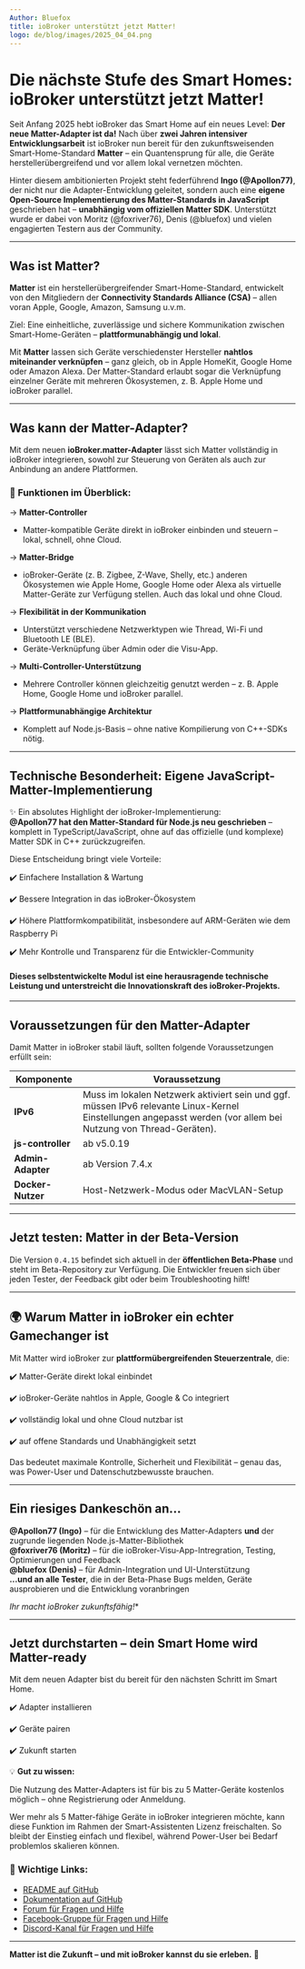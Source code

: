 ```yaml
---
Author: Bluefox
title: ioBroker unterstützt jetzt Matter!
logo: de/blog/images/2025_04_04.png
---
```

# Die nächste Stufe des Smart Homes: ioBroker unterstützt jetzt Matter!

Seit Anfang 2025 hebt ioBroker das Smart Home auf ein neues Level: 
**Der neue Matter-Adapter ist da!** Nach über **zwei Jahren intensiver Entwicklungsarbeit** ist ioBroker nun bereit 
für den zukunftsweisenden Smart-Home-Standard **Matter** – ein Quantensprung für alle, die Geräte herstellerübergreifend und vor allem lokal vernetzen möchten.

Hinter diesem ambitionierten Projekt steht federführend **Ingo (@Apollon77)**, der nicht nur die Adapter-Entwicklung geleitet, 
sondern auch eine **eigene Open-Source Implementierung des Matter-Standards in JavaScript** geschrieben hat – 
**unabhängig vom offiziellen Matter SDK**. 
Unterstützt wurde er dabei von Moritz (@foxriver76), Denis (@bluefox) und vielen engagierten Testern aus der Community.

---

## Was ist Matter?

**Matter** ist ein herstellerübergreifender Smart-Home-Standard, entwickelt von den Mitgliedern der **Connectivity Standards Alliance (CSA)** – 
allen voran Apple, Google, Amazon, Samsung u.v.m.  

Ziel: Eine einheitliche, zuverlässige und sichere Kommunikation zwischen Smart-Home-Geräten – **plattformunabhängig und lokal**.

Mit **Matter** lassen sich Geräte verschiedenster Hersteller **nahtlos miteinander verknüpfen** – 
ganz gleich, ob in Apple HomeKit, Google Home oder Amazon Alexa. Der Matter-Standard erlaubt sogar die Verknüpfung einzelner Geräte mit 
mehreren Ökosystemen, z. B. Apple Home und ioBroker parallel.

---

##  Was kann der Matter-Adapter?

Mit dem neuen **ioBroker.matter-Adapter** lässt sich Matter vollständig in ioBroker integrieren, 
sowohl zur Steuerung von Geräten als auch zur Anbindung an andere Plattformen.

### 🔧 Funktionen im Überblick:

→ **Matter-Controller**  
 - Matter-kompatible Geräte direkt in ioBroker einbinden und steuern – lokal, schnell, ohne Cloud.

→ **Matter-Bridge**  
- ioBroker-Geräte (z. B. Zigbee, Z-Wave, Shelly, etc.) anderen Ökosystemen wie Apple Home, Google Home oder Alexa
als virtuelle Matter-Geräte zur Verfügung stellen. Auch das lokal und ohne Cloud.

→ **Flexibilität in der Kommunikation**  
- Unterstützt verschiedene Netzwerktypen wie Thread, Wi-Fi und Bluetooth LE (BLE).  
- Geräte-Verknüpfung über Admin oder die Visu-App.

→ **Multi-Controller-Unterstützung**  
- Mehrere Controller können gleichzeitig genutzt werden – z. B. Apple Home, Google Home und ioBroker parallel.

→ **Plattformunabhängige Architektur**  
-  Komplett auf Node.js-Basis – ohne native Kompilierung von C++-SDKs nötig.

---

## Technische Besonderheit: Eigene JavaScript-Matter-Implementierung

✨ Ein absolutes Highlight der ioBroker-Implementierung:  
**@Apollon77 hat den Matter-Standard für Node.js neu geschrieben** – komplett in TypeScript/JavaScript, 
ohne auf das offizielle (und komplexe) Matter SDK in C++ zurückzugreifen.  

Diese Entscheidung bringt viele Vorteile:

✔️ Einfachere Installation & Wartung

✔️ Bessere Integration in das ioBroker-Ökosystem

✔️ Höhere Plattformkompatibilität, insbesondere auf ARM-Geräten wie dem Raspberry Pi

✔️ Mehr Kontrolle und Transparenz für die Entwickler-Community

#### Dieses selbstentwickelte Modul ist eine herausragende technische Leistung und unterstreicht die Innovationskraft des ioBroker-Projekts.

---

## Voraussetzungen für den Matter-Adapter

Damit Matter in ioBroker stabil läuft, sollten folgende Voraussetzungen erfüllt sein:

| Komponente               | Voraussetzung                                                                                                                                                  |
|--------------------------|----------------------------------------------------------------------------------------------------------------------------------------------------------------|
| **IPv6**                 | Muss im lokalen Netzwerk aktiviert sein und ggf. müssen IPv6 relevante Linux-Kernel Einstellungen angepasst werden (vor allem bei Nutzung von Thread-Geräten). |
| **js-controller**        | ab v5.0.19                                                                                                                                                     |
| **Admin-Adapter**        | ab Version 7.4.x                                                                                                                                               |
| **Docker-Nutzer**        | Host-Netzwerk-Modus oder MacVLAN-Setup                                                                                                                         |

---

## Jetzt testen: Matter in der Beta-Version

Die Version `0.4.15` befindet sich aktuell in der **öffentlichen Beta-Phase** und steht im Beta-Repository zur Verfügung. 
Die Entwickler freuen sich über jeden Tester, der Feedback gibt oder beim Troubleshooting hilft!

---

## 🌍 Warum Matter in ioBroker ein echter Gamechanger ist

Mit Matter wird ioBroker zur **plattformübergreifenden Steuerzentrale**, die:

✔️ Matter-Geräte direkt lokal einbindet 

✔️ ioBroker-Geräte nahtlos in Apple, Google & Co integriert 

✔️ vollständig lokal und ohne Cloud nutzbar ist  

✔️ auf offene Standards und Unabhängigkeit setzt

Das bedeutet maximale Kontrolle, Sicherheit und Flexibilität – genau das, was Power-User und Datenschutzbewusste brauchen.

---

## Ein riesiges Dankeschön an…

 **@Apollon77 (Ingo)** – für die Entwicklung des Matter-Adapters **und** der zugrunde liegenden Node.js-Matter-Bibliothek  
 **@foxriver76 (Moritz)** – für die ioBroker-Visu-App-Intregration, Testing, Optimierungen und Feedback  
 **@bluefox (Denis)** – für Admin-Integration und UI-Unterstützung  
 **…und an alle Tester**, die in der Beta-Phase Bugs melden, Geräte ausprobieren und die Entwicklung voranbringen

 *Ihr macht ioBroker zukunftsfähig!**

---

## Jetzt durchstarten – dein Smart Home wird Matter-ready

Mit dem neuen Adapter bist du bereit für den nächsten Schritt im Smart Home.  

✔️ Adapter installieren  

✔️ Geräte pairen 

✔️ Zukunft starten

💡 **Gut zu wissen:**

Die Nutzung des Matter-Adapters ist für bis zu 5 Matter-Geräte kostenlos möglich – ohne Registrierung oder Anmeldung. 

Wer mehr als 5 Matter-fähige Geräte in ioBroker integrieren möchte, 
kann diese Funktion im Rahmen der Smart-Assistenten Lizenz freischalten. 
So bleibt der Einstieg einfach und flexibel, während Power-User bei Bedarf problemlos skalieren können.



### 📄 Wichtige Links:

- [README auf GitHub](https://github.com/ioBroker/ioBroker.matter)  
- [Dokumentation auf GitHub](https://github.com/ioBroker/ioBroker.matter/wiki)  
- [Forum für Fragen und Hilfe](https://forum.iobroker.net/topic/79498/matter-beta-allgemeine-fragen-und-diskussionen)
- [Facebook-Gruppe für Fragen und Hilfe](https://www.facebook.com/groups/440499112958264)
- [Discord-Kanal für Fragen und Hilfe](https://discord.com/channels/743167951875604501/743167952303554620)

---

**Matter ist die Zukunft – und mit ioBroker kannst du sie erleben.** 🚀
